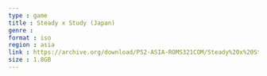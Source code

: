 ```yaml
---
type : game
title : Steady x Study (Japan)
genre : 
format : iso
region : asia
link : https://archive.org/download/PS2-ASIA-ROMS321COM/Steady%20x%20Study%20%28Japan%29.7z
size : 1.8GB
---
```

